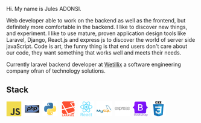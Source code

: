 Hi. My name is Jules ADONSI.

Web developer able to work on the backend as well as the frontend, but definitely more comfortable in the backend. I like to discover new things, and experiment. 
I like to use mature, proven application design tools like Laravel, Django, React.js and express js to discover the world of server side javaScript.
Code is art, the funny thing is that end users don't care about our code, they want something that works well and meets their needs.

Currently laravel backend developer at <a href='https://github.com/wetillix'>Wetillix<a/> a software engineering company ofran of technology solutions.

## Stack
<div>
  
  <img src="https://github.com/devicons/devicon/blob/master/icons/javascript/javascript-original.svg" title="JAVASCRIPT" alt="JAVASCRIPT" width="40"  height="40"/>&nbsp;
  <img src="https://github.com/devicons/devicon/blob/master/icons/php/php-original.svg" title="PHP" alt="PHP" width="40"  height="40"/>&nbsp;
  <img src="https://github.com/devicons/devicon/blob/master/icons/python/python-original.svg" title="PYTHON" alt="PYTHON" width="40"  height="40"/>&nbsp;
  <img src="https://github.com/devicons/devicon/blob/master/icons/laravel/laravel-plain-wordmark.svg" title="LARAVEL" alt="LARAVEL" width="40"  height="40"/>&nbsp;
   <img src="https://github.com/devicons/devicon/blob/master/icons/react/react-original-wordmark.svg" title="REACT" alt="REACT" width="40"  height="40"/>&nbsp;
    <img src="https://github.com/devicons/devicon/blob/master/icons/mysql/mysql-original-wordmark.svg" title="MYSQL" alt="MYSQL" width="40"  height="40"/>&nbsp;
    <img src="https://github.com/devicons/devicon/blob/master/icons/express/express-original-wordmark.svg" title="Express" alt="Express" width="40"  height="40"/>&nbsp;
    <img src="https://github.com/devicons/devicon/blob/master/icons/bootstrap/bootstrap-original-wordmark.svg" title="BOOTSTRAP" alt="BOOTSTRAP" width="40"  height="40"/>&nbsp;
    <img src="https://github.com/devicons/devicon/blob/master/icons/css3/css3-original-wordmark.svg" title="CSS3" alt="CSS3" width="40"  height="40"/>&nbsp;
</div>
